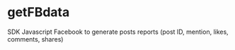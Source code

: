 # getFBdata
SDK Javascript Facebook to generate posts reports (post ID, mention, likes, comments, shares)
